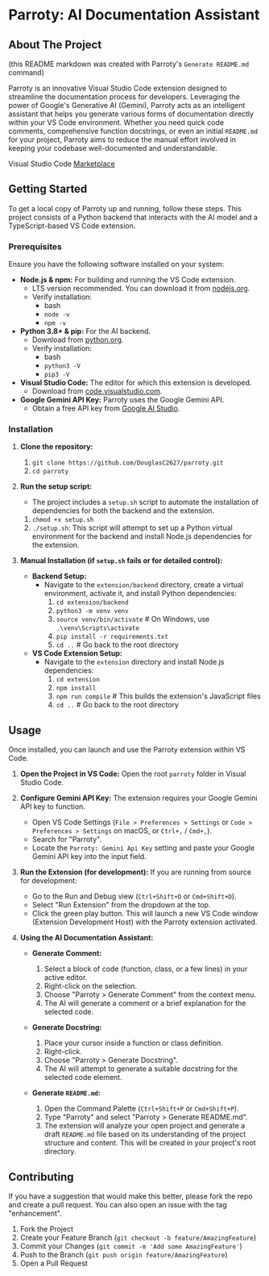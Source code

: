 # Parroty: AI Documentation Assistant

## About The Project

(this README markdown was created with Parroty's `Generate README.md` command)

Parroty is an innovative Visual Studio Code extension designed to streamline the documentation process for developers. Leveraging the power of Google's Generative AI (Gemini), Parroty acts as an intelligent assistant that helps you generate various forms of documentation directly within your VS Code environment. Whether you need quick code comments, comprehensive function docstrings, or even an initial `README.md` for your project, Parroty aims to reduce the manual effort involved in keeping your codebase well-documented and understandable.

Visual Studio Code [Marketplace](https://marketplace.visualstudio.com/items?itemName=DouglasC627.parroty&ssr=false#overview)

## Getting Started

To get a local copy of Parroty up and running, follow these steps. This project consists of a Python backend that interacts with the AI model and a TypeScript-based VS Code extension.

### Prerequisites

Ensure you have the following software installed on your system:

*   **Node.js & npm:** For building and running the VS Code extension.
    *   LTS version recommended. You can download it from [nodejs.org](https://nodejs.org/).
    *   Verify installation:
        *   bash
        *   `node -v`
        *   `npm -v`
*   **Python 3.8+ & pip:** For the AI backend.
    *   Download from [python.org](https://www.python.org/).
    *   Verify installation:
        *   bash
        *   `python3 -V`
        *   `pip3 -V`
*   **Visual Studio Code:** The editor for which this extension is developed.
    *   Download from [code.visualstudio.com](https://code.visualstudio.com/).
*   **Google Gemini API Key:** Parroty uses the Google Gemini API.
    *   Obtain a free API key from [Google AI Studio](https://aistudio.google.com/app/apikey).

### Installation

1.  **Clone the repository:**
    1.   `git clone https://github.com/DouglasC2627/parroty.git`
    2.   `cd parroty`
2.  **Run the setup script:**
    *   The project includes a `setup.sh` script to automate the installation of dependencies for both the backend and the extension.
    1.   `chmod +x setup.sh`
    2.   `./setup.sh`: This script will attempt to set up a Python virtual environment for the backend and install Node.js dependencies for the extension.

3.  **Manual Installation (if `setup.sh` fails or for detailed control):**

    *   **Backend Setup:**
        *   Navigate to the `extension/backend` directory, create a virtual environment, activate it, and install Python dependencies:
            1.   `cd extension/backend`
            2.   `python3 -m venv venv`
            3.   `source venv/bin/activate` # On Windows, use `.\venv\Scripts\activate`
            4.   `pip install -r requirements.txt`
            5.   `cd ..` # Go back to the root directory
    *   **VS Code Extension Setup:**
        *   Navigate to the `extension` directory and install Node.js dependencies:
            1.   `cd extension`
            2.   `npm install`
            3.   `npm run compile` # This builds the extension's JavaScript files
            4.   `cd ..` # Go back to the root directory
        
## Usage

Once installed, you can launch and use the Parroty extension within VS Code.

1.  **Open the Project in VS Code:**
    Open the root `parroty` folder in Visual Studio Code.

2.  **Configure Gemini API Key:**
    The extension requires your Google Gemini API key to function.
    *   Open VS Code Settings (`File > Preferences > Settings` or `Code > Preferences > Settings` on macOS, or `Ctrl+,` / `Cmd+,`).
    *   Search for "Parroty".
    *   Locate the `Parroty: Gemini Api Key` setting and paste your Google Gemini API key into the input field.

3.  **Run the Extension (for development):**
    If you are running from source for development:
    *   Go to the Run and Debug view (`Ctrl+Shift+D` or `Cmd+Shift+D`).
    *   Select "Run Extension" from the dropdown at the top.
    *   Click the green play button. This will launch a new VS Code window (Extension Development Host) with the Parroty extension activated.

4.  **Using the AI Documentation Assistant:**

    *   **Generate Comment:**
        1.  Select a block of code (function, class, or a few lines) in your active editor.
        2.  Right-click on the selection.
        3.  Choose "Parroty > Generate Comment" from the context menu.
        4.  The AI will generate a comment or a brief explanation for the selected code.

    *   **Generate Docstring:**
        1.  Place your cursor inside a function or class definition.
        2.  Right-click.
        3.  Choose "Parroty > Generate Docstring".
        4.  The AI will attempt to generate a suitable docstring for the selected code element.

    *   **Generate `README.md`:**
        1.  Open the Command Palette (`Ctrl+Shift+P` or `Cmd+Shift+P`).
        2.  Type "Parroty" and select "Parroty > Generate README.md".
        3.  The extension will analyze your open project and generate a draft `README.md` file based on its understanding of the project structure and content. This will be created in your project's root directory.

## Contributing

If you have a suggestion that would make this better, please fork the repo and create a pull request. You can also open an issue with the tag "enhancement".

1.  Fork the Project
2.  Create your Feature Branch (`git checkout -b feature/AmazingFeature`)
3.  Commit your Changes (`git commit -m 'Add some AmazingFeature'`)
4.  Push to the Branch (`git push origin feature/AmazingFeature`)
5.  Open a Pull Request
